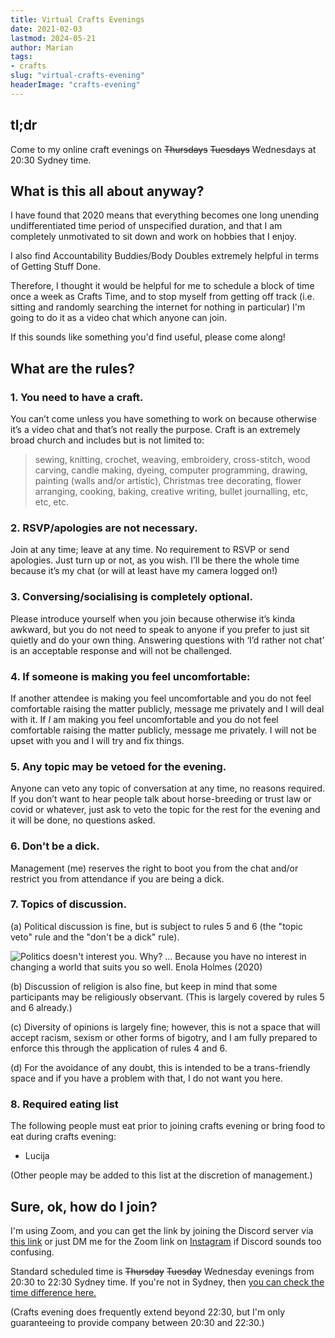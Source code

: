 ```yaml
---
title: Virtual Crafts Evenings
date: 2021-02-03
lastmod: 2024-05-21
author: Marian
tags:
- crafts
slug: "virtual-crafts-evening"
headerImage: "crafts-evening"
---
```


## tl;dr

Come to my online craft evenings on ~~Thursdays~~ ~~Tuesdays~~ Wednesdays at 20:30 Sydney time.
<!--more-->
## What is this all about anyway?

I have found that 2020 means that everything becomes one long unending undifferentiated time period of unspecified duration, and that I am completely unmotivated to sit down and work on hobbies that I enjoy.

I also find Accountability Buddies/Body Doubles extremely helpful in terms of Getting Stuff Done.

Therefore, I thought it would be helpful for me to schedule a block of time once a week as Crafts Time, and to stop myself from getting off track (i.e. sitting and randomly searching the internet for nothing in particular) I'm going to do it as a video chat which anyone can join.

If this sounds like something you'd find useful, please come along!

## What are the rules?

### **1. You need to have a craft.**

You can’t come unless you have something to work on because otherwise it’s a video chat and that’s not really the purpose. Craft is an extremely broad church and includes but is not limited to:
> sewing, knitting, crochet, weaving, embroidery, cross-stitch, wood carving, candle making, dyeing, computer programming, drawing, painting (walls and/or artistic), Christmas tree decorating, flower arranging, cooking, baking, creative writing, bullet journalling, etc, etc, etc.

### **2. RSVP/apologies are not necessary.**

Join at any time; leave at any time. No requirement to RSVP or send apologies. Just turn up or not, as you wish. I’ll be there the whole time because it’s my chat (or will at least have my camera logged on!)

### **3. Conversing/socialising is completely optional.**

Please introduce yourself when you join because otherwise it’s kinda awkward, but you do not need to speak to anyone if you prefer to just sit quietly and do your own thing. Answering questions with ‘I’d rather not chat’ is an acceptable response and will not be challenged.

### **4. If someone is making you feel uncomfortable:** 

If another attendee is making you feel uncomfortable and you do not feel comfortable raising the matter publicly, message me privately and I will deal with it. If _I_ am making you feel uncomfortable and you do not feel comfortable raising the matter publicly, message me privately. I will not be upset with you and I will try and fix things.

### **5. Any topic may be vetoed for the evening.**

Anyone can veto any topic of conversation at any time, no reasons required. If you don’t want to hear people talk about horse-breeding or trust law or covid or whatever, just ask to veto the topic for the rest for the evening and it will be done, no questions asked.

### **6. Don't be a dick.**

Management (me) reserves the right to boot you from the chat and/or restrict you from attendance if you are being a dick.

### **7. Topics of discussion.**

(a) Political discussion is fine, but is subject to rules 5 and 6 (the "topic veto" rule and the "don't be a dick" rule).

![Politics doesn't interest you. Why? ... Because you have no interest in changing a world that suits you so well. Enola Holmes (2020)](EnolaHolmes_politics.gif)

(b) Discussion of religion is also fine, but keep in mind that some participants may be religiously observant. (This is largely covered by rules 5 and 6 already.)

(c) Diversity of opinions is largely fine; however, this is not a space that will accept racism, sexism or other forms of bigotry, and I am fully prepared to enforce this through the application of rules 4 and 6.

(d) For the avoidance of any doubt, this is intended to be a trans-friendly space and if you have a problem with that, I do not want you here.

### **8. Required eating list**

The following people must eat prior to joining crafts evening or bring food to eat during crafts evening:

* Lucija

(Other people may be added to this list at the discretion of management.)

## Sure, ok, how do I join?

I'm using Zoom, and you can get the link by joining the Discord server via [this link](https://discord.gg/UrwysacPTq) or just DM me for the Zoom link on [Instagram](https://instagram.com/gloomy_octopus) if Discord sounds too confusing.

Standard scheduled time is ~~Thursday~~ ~~Tuesday~~ Wednesday evenings from 20:30 to 22:30 Sydney time. If you're not in Sydney, then [you can check the time difference here.](https://www.timeanddate.com/time/difference/australia/sydney)

(Crafts evening does frequently extend beyond 22:30, but I'm only guaranteeing to provide company between 20:30 and 22:30.) 
